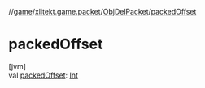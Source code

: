//[game](../../../index.md)/[xlitekt.game.packet](../index.md)/[ObjDelPacket](index.md)/[packedOffset](packed-offset.md)

# packedOffset

[jvm]\
val [packedOffset](packed-offset.md): [Int](https://kotlinlang.org/api/latest/jvm/stdlib/kotlin/-int/index.html)
